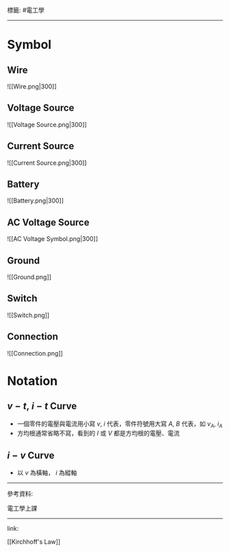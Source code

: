 標籤: #電工學

---

# Symbol

## Wire

![[Wire.png|300]]

## Voltage Source

![[Voltage Source.png|300]]

## Current Source

![[Current Source.png|300]]

## Battery

![[Battery.png|300]]

## AC Voltage Source

![[AC Voltage Symbol.png|300]]

## Ground

![[Ground.png]]

## Switch

![[Switch.png]]

## Connection

![[Connection.png]]

# Notation

## $v-t,\ i-t$ Curve

- 一個零件的電壓與電流用小寫 $v,\ i$ 代表，零件符號用大寫 $A,\ B$ 代表，如 $v_A,\ i_A$
- 方均根通常省略不寫，看到的 $I$ 或 $V$ 都是方均根的電壓、電流

## $i-v$ Curve

- 以 $v$ 為橫軸， $i$ 為縱軸

---

參考資料:

電工學上課

---

link:

[[Kirchhoff's Law]]